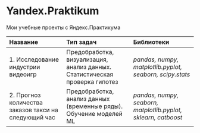 # Yandex.Praktikum

Мои учебные проекты с Яндекс.Практикума

|Название                               |Тип задач                                                                            |Библиотеки                               |
|:--------------------------------------|:------------------------------------------------------------------------------------|:----------------------------------------|
|1. Исследование индустрии видеоигр|Предобработка, визуализация, анализ данных. Статистическая проверка гипотез|*pandas, numpy, matplotlib.pyplot, seaborn, scipy.stats*|
|2. Прогноз количества заказов такси на следующий час|Предобработка, анализ данных (временные ряды). Обучение моделей ML|*pandas, numpy, seaborn, matplotlib.pyplot, sklearn, catboost*|
